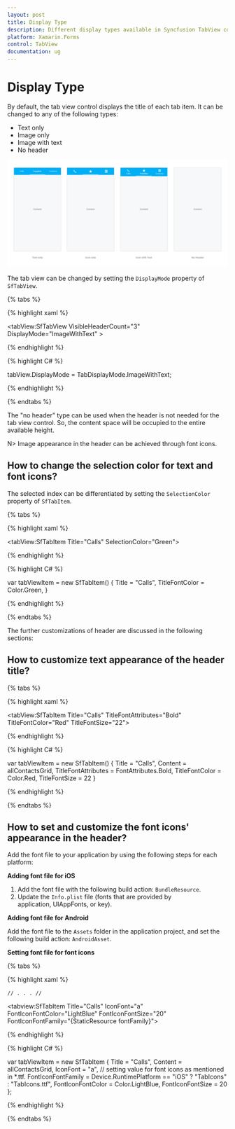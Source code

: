 ```yaml
---
layout: post
title: Display Type
description: Different display types available in Syncfusion TabView control for Xamarin.Forms platform
platform: Xamarin.Forms
control: TabView
documentation: ug
---
```


# Display Type

By default, the tab view control displays the title of each tab item. It can be changed to any of the following types:

* Text only
* Image only
* Image with text
* No header

![](images/Display-Type/tabstyle01.png)


The tab view can be changed by setting the `DisplayMode` property of `SfTabView`.

{% tabs %}

{% highlight xaml %}

<tabView:SfTabView VisibleHeaderCount="3" DisplayMode="ImageWithText" >

{% endhighlight %}

{% highlight C# %}

tabView.DisplayMode = TabDisplayMode.ImageWithText;

{% endhighlight %}

{% endtabs %}

The "no header" type can be used when the header is not needed for the tab view control. So, the content space will be occupied to the entire available height.

N> Image appearance in the header can be achieved through font icons.

## How to change the selection color for text and font icons?

The selected index can be differentiated by setting the `SelectionColor` property of `SfTabItem`.

{% tabs %}

{% highlight xaml %}

<tabView:SfTabItem Title="Calls" SelectionColor="Green">
			
{% endhighlight %}

{% highlight C# %}

var tabViewItem = new SfTabItem()
	{
	Title = "Calls",
	TitleFontColor = Color.Green,
	}
	
{% endhighlight %}

{% endtabs %}

The further customizations of header are discussed in the following sections:

## How to customize text appearance of the header title?

{% tabs %}

{% highlight xaml %}

<tabView:SfTabItem Title="Calls" TitleFontAttributes="Bold" TitleFontColor="Red" TitleFontSize="22">
			
{% endhighlight %}

{% highlight C# %}

var tabViewItem = new SfTabItem()
	{
		Title = "Calls",
		Content = allContactsGrid,
		TitleFontAttributes = FontAttributes.Bold,
		TitleFontColor = Color.Red,
		TitleFontSize = 22
	}
			
{% endhighlight %}

{% endtabs %}

## How to set and customize the font icons' appearance in the header?

Add the font file to your application by using the following steps for each platform:

**Adding font file for iOS**

1. Add the font file with the following build action: `BundleResource`.
2. Update the `Info.plist` file (fonts that are provided by application, UIAppFonts, or key).

**Adding font file for Android**

Add the font file to the `Assets` folder in the application project, and set the following build action: `AndroidAsset`.

**Setting font file for font icons**

{% tabs %}

{% highlight xaml %}

<ResourceDictionary>
<OnPlatform x:TypeArguments="x:String" x:Key="fontFamily" iOS="TabIcons" Android="TabIcons.ttf" />
</ResourceDictionary>

	// . . . //

<tabview:SfTabItem Title="Calls"
IconFont="a"
FontIconFontColor="LightBlue"
FontIconFontSize="20"
FontIconFontFamily="{StaticResource fontFamily}">
			
{% endhighlight %}

{% highlight C# %}

var tabViewItem = new SfTabItem
	{
	Title = "Calls",
	Content = allContactsGrid,
	IconFont = "a", // setting value for font icons as mentioned in *.ttf.
	FontIconFontFamily = Device.RuntimePlatform == "iOS" ? "TabIcons" : "TabIcons.ttf",
	FontIconFontColor = Color.LightBlue,
	FontIconFontSize =  20
	};


{% endhighlight %}

{% endtabs %}
